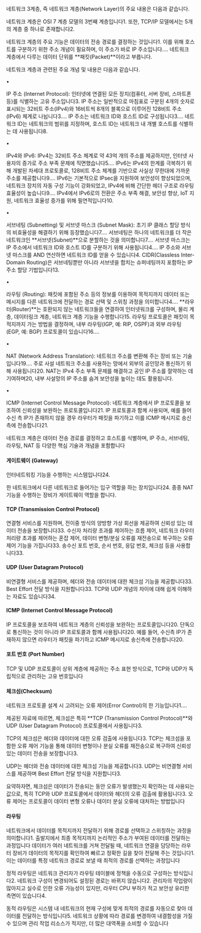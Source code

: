 
네트워크 3계층, 즉 네트워크 계층(Network Layer)의 주요 내용은 다음과 같습니다.

네트워크 계층은 OSI 7 계층 모델의 3번째 계층입니다1. 또한, TCP/IP 모델에서는 5개의 계층 중 하나로 존재합니다2.

네트워크 계층의 주요 기능은 데이터의 전송 경로를 결정하는 것입니다1. 이를 위해 호스트를 구분하기 위한 주소 개념이 필요하며, 이 주소가 바로 IP 주소입니다.... 네트워크 계층에서 다루는 데이터 단위를 **패킷(Packet)**이라고 부릅니다.

네트워크 계층과 관련된 주요 개념 및 내용은 다음과 같습니다.

•

IP 주소 (Internet Protocol): 인터넷에 연결된 모든 장치(컴퓨터, 서버 장비, 스마트폰 등)를 식별하는 고유 주소입니다3. IP 주소는 일반적으로 마침표로 구분된 4개의 숫자로 표시되는 32비트 주소(IPv4)와 16비트씩 8개의 블록으로 이루어진 128비트 주소(IPv6) 체계로 나뉩니다3.... IP 주소는 네트워크 ID와 호스트 ID로 구성됩니다3.... 네트워크 ID는 네트워크의 범위를 지정하며, 호스트 ID는 네트워크 내 개별 호스트를 식별하는 데 사용됩니다8.

•

IPv4와 IPv6: IPv4는 32비트 주소 체계로 약 43억 개의 주소를 제공하지만, 인터넷 사용자의 증가로 주소 부족 문제에 직면했습니다5.... IPv6는 IPv4의 한계를 극복하기 위해 개발된 차세대 프로토콜로, 128비트 주소 체계를 기반으로 사실상 무한대에 가까운 주소를 제공합니다9.... IPv6는 기본적으로 IPsec을 지원하여 보안성이 향상되었으며, 네트워크 장치의 자동 구성 기능이 강화되었고, IPv4에 비해 간단한 헤더 구조로 라우팅 효율성이 높습니다9.... IPv4에서 IPv6로의 전환은 주소 부족 해결, 보안성 향상, IoT 지원, 네트워크 효율성 증가를 위해 필연적입니다10.

•

서브네팅 (Subnetting) 및 서브넷 마스크 (Subnet Mask): 초기 IP 클래스 할당 방식의 비효율성을 해결하기 위해 등장했습니다7.... 서브네팅은 하나의 네트워크를 더 작은 네트워크인 **서브넷(Subnet)**으로 분할하는 것을 의미합니다7.... 서브넷 마스크는 IP 주소에서 네트워크 ID와 호스트 ID를 구분하기 위해 사용됩니다4.... IP 주소와 서브넷 마스크를 AND 연산하면 네트워크 ID를 얻을 수 있습니다4. CIDR(Classless Inter-Domain Routing)은 서브네팅뿐만 아니라 서브넷을 합치는 슈퍼네팅까지 포함하는 IP 주소 할당 기법입니다13.

•

라우팅 (Routing): 패킷에 포함된 주소 등의 정보를 이용하여 목적지까지 데이터 또는 메시지를 다른 네트워크에 전달하는 경로 선택 및 스위칭 과정을 의미합니다4.... **라우터(Router)**는 호환되지 않는 네트워크들을 연결하여 인터넷워크를 구성하며, 물리 계층, 데이터링크 계층, 네트워크 계층 기능을 수행합니다15. 라우팅 프로토콜은 패킷이 목적지까지 가는 방법을 결정하며, 내부 라우팅(IGP, 예: RIP, OSPF)과 외부 라우팅(EGP, 예: BGP) 프로토콜이 있습니다16....

•

NAT (Network Address Translation): 네트워크 주소를 변환해 주는 장비 또는 기술입니다19.... 주로 사설 네트워크 주소를 사용하는 망에서 외부의 공인망과 통신하기 위해 사용됩니다20. NAT는 IPv4 주소 부족 문제를 해결하고 공인 IP 주소를 절약하는 데 기여하며20, 내부 사설망의 IP 주소를 숨겨 보안성을 높이는 데도 활용됩니다.

•

ICMP (Internet Control Message Protocol): 네트워크 계층에서 IP 프로토콜을 보조하여 신뢰성을 보완하는 프로토콜입니다21. IP 프로토콜과 함께 사용되며, 예를 들어 수신 측 IP가 존재하지 않을 경우 라우터가 패킷을 파기하고 이를 ICMP 메시지로 송신 측에 전송합니다21.

네트워크 계층은 데이터 전송 경로를 결정하고 호스트를 식별하며, IP 주소, 서브네팅, 라우팅, NAT 등 다양한 핵심 기술과 개념을 포함합니다

  
#### 게이트웨이 (Gateway)


인터네트워킹 기능을 수행하는 시스템입니다24.


한 네트워크에서 다른 네트워크로 들어가는 입구 역할을 하는 장치입니다24. 종종 NAT 기능을 수행하는 장비가 게이트웨이 역할을 합니다.

#### TCP (Transmission Control Protocol)
연결형 서비스를 지원하며, 전이중 방식의 양방향 가상 회선을 제공하여 신뢰성 있는 데이터 전송을 보장합니다33. 수신자 처리량 초과를 제어하는 흐름 제어, 네트워크 라우터 처리량 초과를 제어하는 혼잡 제어, 데이터 변형/분실 오류를 재전송으로 복구하는 오류 제어 기능을 가집니다33. 송수신 포트 번호, 순서 번호, 응답 번호, 체크섬 등을 사용합니다33.

#### UDP (User Datagram Protocol)
비연결형 서비스를 제공하며, 헤더와 전송 데이터에 대한 체크섬 기능을 제공합니다33. Best Effort 전달 방식을 지원합니다33. TCP와 UDP 개념의 차이에 대해 쉽게 이해하는 자료도 있습니다34.

#### ICMP (Internet Control Message Protocol)
IP 프로토콜을 보조하여 네트워크 계층의 신뢰성을 보완하는 프로토콜입니다20. 단독으로 통신하는 것이 아니라 IP 프로토콜과 함께 사용됩니다20. 예를 들어, 수신측 IP가 존재하지 않으면 라우터가 패킷을 파기하고 ICMP 메시지로 송신측에 전송합니다20.

#### 포트 번호 (Port Number)
TCP 및 UDP 프로토콜이 상위 계층에 제공하는 주소 표현 방식으로, TCP와 UDP가 독립적으로 관리하는 고유 번호입니다

#### 체크섬(Checksum)
네트워크 프로토콜 설계 시 고려되는 오류 제어(Error Control)의 한 기능입니다1....

제공된 자료에 따르면, 체크섬은 특히 **TCP (Transmission Control Protocol)**와 UDP (User Datagram Protocol) 프로토콜에서 사용됩니다3.

TCP의 체크섬은 헤더와 데이터에 대한 오류 검출에 사용됩니다3. TCP는 체크섬을 포함한 오류 제어 기능을 통해 데이터 변형이나 분실 오류를 재전송으로 복구하여 신뢰성 있는 데이터 전송을 보장합니다3.

UDP는 헤더와 전송 데이터에 대한 체크섬 기능을 제공합니다3. UDP는 비연결형 서비스를 제공하며 Best Effort 전달 방식을 지원합니다3.

요약하자면, 체크섬은 데이터가 전송되는 동안 오류가 발생했는지 확인하는 데 사용되는 값으로, 특히 TCP와 UDP 프로토콜에서 데이터와 헤더의 오류 검출에 활용됩니다3. 오류 제어는 프로토콜이 데이터 변형 오류나 데이터 분실 오류에 대처하는 방법입니다

#### 라우팅
네트워크에서 데이터를 목적지까지 전달하기 위해 경로를 선택하고 스위칭하는 과정을 의미합니다1. 출발지에서 최종 목적지까지 논리적인 주소가 부여된 데이터를 전달하는 과정입니다
데이터가 여러 네트워크를 거쳐 전달될 때, 네트워크 연결을 담당하는 라우터 장비가 데이터의 목적지를 확인하여 빠르고 정확한 길을 찾아 전달해 주는 것입니다1. 이는 데이터를 특정 네트워크 경로로 보낼 때 최적의 경로를 선택하는 과정입니다

정적 라우팅은 네트워크 관리자가 라우팅 테이블에 정책을 수동으로 구성하는 방식입니다2. 네트워크 구성이 변경되어도 설정된 경로는 바뀌지 않습니다2. 관리자의 작업량이 많아지고 실수로 인한 오류 가능성이 있지만, 라우터 CPU 부하가 적고 보안상 유리한 측면이 있습니다4.

동적 라우팅은 시스템 내 네트워크의 현재 구성에 맞게 최적의 경로를 자동으로 찾아 데이터를 전달하는 방식입니다5. 네트워크 상황에 따라 경로를 변경하여 내결함성을 가질 수 있으며 관리 작업 리소스가 적지만, 더 많은 대역폭을 소비할 수 있습니다